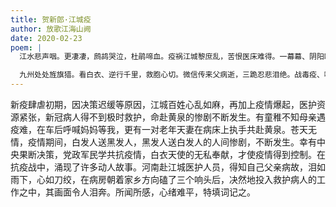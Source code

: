 ```yaml
---
title: 贺新郎·江城疫
author: 放歌江海山阙
date: 2020-02-23
poem: |
  江水悲声咽。更凄凄，鹧鸪哭泣，杜鹃啼血。疫祸江城黎庶乱，苦恨医床难得。一幕幕、阴阳瞬隔。童稚惨呼妈等我，更媪翁、执手赴阴阙。黑送白，白怜黑。

  九州处处旌旗猎。看白衣、逆行千里，救胞心切。微信传来父病逝，三跪忍悲泪绝。战毒疫、哪容辞别？四面驰援万众助，料瘟君不过春三月。持美酒，樱花节。
---
```


新疫肆虐初期，因决策迟缓等原因，江城百姓心乱如麻，再加上疫情爆起，医护资源紧张，新冠病人得不到极时救护，命赴黄泉的惨剧不断发生。有童稚不知母亲遇疫难，在车后呼喊妈妈等我，更有一对老年天妻在病床上执手共赴黄泉。苍天无情，疫情期间，白发人送黑发人，黑发人送白发人的人间惨剧，不断发生。幸有中央果断决策，党政军民学共抗疫情，白衣天使的无私奉献，才使疫情得到控制。在抗疫战中，涌现了许多动人故事。河南赴江城医护人员，得知自己父亲病故，泪如雨下，心如刀绞，在病房朝着家乡方向磕了三个响头后，决然地投入救护病人的工作之中，其画面令人泪奔。所闻所感，心绪难平，特填词记之。
